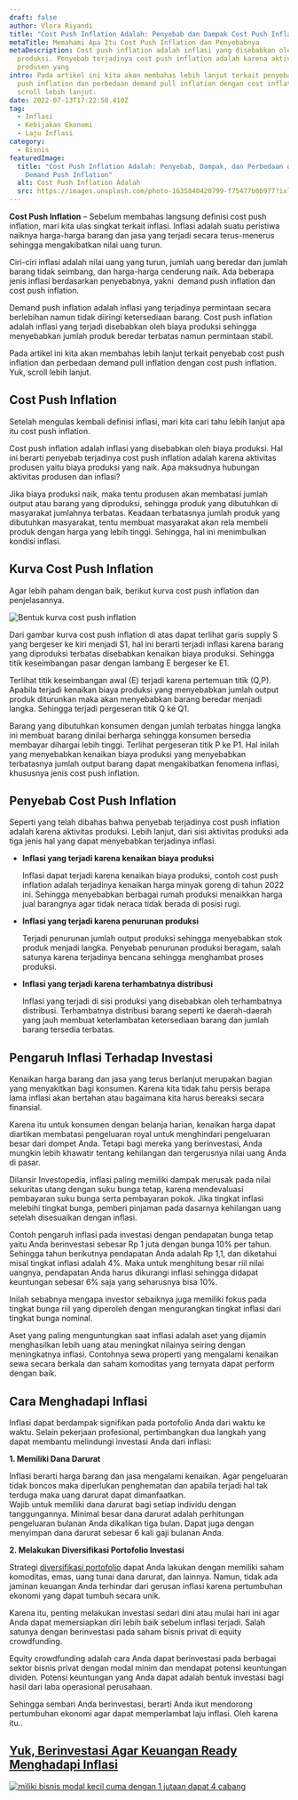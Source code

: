 ```yaml
---
draft: false
author: Vlora Riyandi
title: "Cost Push Inflation Adalah: Penyebab dan Dampak Cost Push Inflation"
metaTitle: Memahami Apa Itu Cost Push Inflation dan Penyebabnya
metaDescription: Cost push inflation adalah inflasi yang disebabkan oleh biaya
  produksi. Penyebab terjadinya cost push inflation adalah karena aktivitas
  produsen yang
intro: Pada artikel ini kita akan membahas lebih lanjut terkait penyebab cost
  push inflation dan perbedaan demand pull inflation dengan cost inflation. Yuk,
  scroll lebih lanjut.
date: 2022-07-13T17:22:58.410Z
tag:
  - Inflasi
  - Kebijakan Ekonomi
  - Laju Inflasi
category:
  - Bisnis
featuredImage:
  title: "Cost Push Inflation Adalah: Penyebab, Dampak, dan Perbedaan dengan
    Demand Push Inflation"
  alt: Cost Push Inflation Adalah
  src: https://images.unsplash.com/photo-1635840420799-f75477b0b977?ixlib=rb-1.2.1&ixid=MnwxMjA3fDB8MHxwaG90by1wYWdlfHx8fGVufDB8fHx8&auto=format&fit=crop&w=869&q=80
---
```

**Cost Push Inflation** – Sebelum membahas langsung definisi cost push inflation, mari kita ulas singkat terkait inflasi. Inflasi adalah suatu peristiwa naiknya harga-harga barang dan jasa yang terjadi secara terus-menerus sehingga mengakibatkan nilai uang turun.

Ciri-ciri inflasi adalah nilai uang yang turun, jumlah uang beredar dan jumlah barang tidak seimbang, dan harga-harga cenderung naik. Ada beberapa jenis inflasi berdasarkan penyebabnya, yakni  demand push inflation dan cost push inflation.

Demand push inflation adalah inflasi yang terjadinya permintaan secara berlebihan namun tidak diiringi ketersediaan barang. Cost push inflation adalah inflasi yang terjadi disebabkan oleh biaya produksi sehingga menyebabkan jumlah produk beredar terbatas namun permintaan stabil.

Pada artikel ini kita akan membahas lebih lanjut terkait penyebab cost push inflation dan perbedaan demand pull inflation dengan cost push inflation. Yuk, scroll lebih lanjut.

## Cost Push Inflation

Setelah mengulas kembali definisi inflasi, mari kita cari tahu lebih lanjut apa itu cost push inflation.

Cost push inflation adalah inflasi yang disebabkan oleh biaya produksi. Hal ini berarti penyebab terjadinya cost push inflation adalah karena aktivitas produsen yaitu biaya produksi yang naik. Apa maksudnya hubungan aktivitas produsen dan inflasi?

Jika biaya produksi naik, maka tentu produsen akan membatasi jumlah output atau barang yang diproduksi, sehingga produk yang dibutuhkan di masyarakat jumlahnya terbatas. Keadaan terbatasnya jumlah produk yang dibutuhkan masyarakat, tentu membuat masyarakat akan rela membeli produk dengan harga yang lebih tinggi. Sehingga, hal ini menimbulkan kondisi inflasi. 

## Kurva Cost Push Inflation

Agar lebih paham dengan baik, berikut kurva cost push inflation dan penjelasannya.

![Bentuk kurva cost push inflation](https://lh5.googleusercontent.com/gReO-jobMxrr6wvormzLkdyHQgNSByiv9cZmxPNNHWPnKe8guNDYEZn1uYhH3X8lK4wVh3tlDclOw06pZDndarRhiI2dQhq0Mo95bYp8Ik1p28RBlkK007Dv-V-gF71rUE-d0DA4HQQrxkL_oO0 "memahami jenis-jenis cost push inflation")

Dari gambar kurva cost push inflation di atas dapat terlihat garis supply S yang bergeser ke kiri menjadi S1, hal ini berarti terjadi inflasi karena barang yang diproduksi terbatas disebabkan kenaikan biaya produksi. Sehingga titik keseimbangan pasar dengan lambang E bergeser ke E1.

Terlihat titik keseimbangan awal (E) terjadi karena pertemuan titik (Q,P). Apabila terjadi kenaikan biaya produksi yang menyebabkan jumlah output produk diturunkan maka akan menyebabkan barang beredar menjadi langka. Sehingga terjadi pergeseran titik Q ke Q1.

Barang yang dibutuhkan konsumen dengan jumlah terbatas hingga langka ini membuat barang dinilai berharga sehingga konsumen bersedia membayar dihargai lebih tinggi. Terlihat pergeseran titik P ke P1. Hal inilah yang menyebabkan kenaikan biaya produksi yang menyebabkan terbatasnya jumlah output barang dapat mengakibatkan fenomena inflasi, khususnya jenis cost push inflation.

## Penyebab Cost Push Inflation 

Seperti yang telah dibahas bahwa penyebab terjadinya cost push inflation adalah karena aktivitas produksi. Lebih lanjut, dari sisi aktivitas produksi ada tiga jenis hal yang dapat menyebabkan terjadinya inflasi. 

* **Inflasi yang terjadi karena kenaikan biaya produksi**

  Inflasi dapat terjadi karena kenaikan biaya produksi, contoh cost push inflation adalah terjadinya kenaikan harga minyak goreng di tahun 2022 ini. Sehingga menyebabkan berbagai rumah produksi menaikkan harga jual barangnya agar tidak neraca tidak berada di posisi rugi. 
* **Inflasi yang terjadi karena penurunan produksi**

  Terjadi penurunan jumlah output produksi sehingga menyebabkan stok produk menjadi langka. Penyebab penurunan produksi beragam, salah satunya karena terjadinya bencana sehingga menghambat proses produksi.
* **Inflasi yang terjadi karena terhambatnya distribusi**

  Inflasi yang terjadi di sisi produksi yang disebabkan oleh terhambatnya distribusi. Terhambatnya distribusi barang seperti ke daerah-daerah yang jauh membuat keterlambatan ketersediaan barang dan jumlah barang tersedia terbatas. 

## Pengaruh Inflasi Terhadap Investasi

Kenaikan harga barang dan jasa yang terus berlanjut merupakan bagian yang menyakitkan bagi konsumen. Karena kita tidak tahu persis berapa lama inflasi akan bertahan atau bagaimana kita harus bereaksi secara finansial.

Karena itu untuk konsumen dengan belanja harian, kenaikan harga dapat diartikan membatasi pengeluaran royal untuk menghindari pengeluaran besar dari dompet Anda. Tetapi bagi mereka yang berinvestasi, Anda mungkin lebih khawatir tentang kehilangan dan tergerusnya nilai uang Anda di pasar.

Dilansir Investopedia, inflasi paling memiliki dampak merusak pada nilai sekuritas utang dengan suku bunga tetap, karena mendevaluasi pembayaran suku bunga serta pembayaran pokok. Jika tingkat inflasi melebihi tingkat bunga, pemberi pinjaman pada dasarnya kehilangan uang setelah disesuaikan dengan inflasi. 

Contoh pengaruh inflasi pada investasi dengan pendapatan bunga tetap yaitu Anda berinvestasi sebesar Rp 1 juta dengan bunga 10% per tahun. Sehingga tahun berikutnya pendapatan Anda adalah Rp 1,1, dan diketahui misal tingkat inflasi adalah 4%. Maka untuk menghitung besar riil nilai uangnya, pendapatan Anda harus dikurangi inflasi sehingga didapat keuntungan sebesar 6% saja yang seharusnya bisa 10%.

Inilah sebabnya mengapa investor sebaiknya juga memiliki fokus pada tingkat bunga riil yang diperoleh dengan mengurangkan tingkat inflasi dari tingkat bunga nominal.

Aset yang paling menguntungkan saat inflasi adalah aset yang dijamin menghasilkan lebih uang atau meningkat nilainya seiring dengan meningkatnya inflasi. Contohnya sewa properti yang mengalami kenaikan sewa secara berkala dan saham komoditas yang ternyata dapat perform dengan baik.

## Cara Menghadapi Inflasi

Inflasi dapat berdampak signifikan pada portofolio Anda dari waktu ke waktu. Selain pekerjaan profesional, pertimbangkan dua langkah yang dapat membantu melindungi investasi Anda dari inflasi:

**1. Memiliki Dana Darurat**

Inflasi berarti harga barang dan jasa mengalami kenaikan. Agar pengeluaran tidak boncos maka diperlukan penghematan dan apabila terjadi hal tak terduga maka uang darurat dapat dimanfaatkan.\
Wajib untuk memiliki dana darurat bagi setiap individu dengan tanggungannya. Minimal besar dana darurat adalah perhitungan pengeluaran bulanan Anda dikalikan tiga bulan. Dapat juga dengan menyimpan dana darurat sebesar 6 kali gaji bulanan Anda.

**2. Melakukan Diversifikasi Portofolio Investasi**

Strategi [diversifikasi portofolio](https://landx.id/?utm_source=Blog&utm_medium=organic+keyword&utm_campaign=blog&utm_id=Blog) dapat Anda lakukan dengan memiliki saham komoditas, emas, uang tunai dana darurat, dan lainnya. Namun, tidak ada jaminan keuangan Anda terhindar dari gerusan inflasi karena pertumbuhan ekonomi yang dapat tumbuh secara unik. 

Karena itu, penting melakukan investasi sedari dini atau mulai hari ini agar Anda dapat memersiapkan diri lebih baik sebelum inflasi terjadi. Salah satunya dengan berinvestasi pada saham bisnis privat di equity crowdfunding.

Equity crowdfunding adalah cara Anda dapat berinvestasi pada berbagai sektor bisnis privat dengan modal minim dan mendapat potensi keuntungan dividen. Potensi keuntungan yang Anda dapat adalah bentuk investasi bagi hasil dari laba operasional perusahaan.

Sehingga sembari Anda berinvestasi, berarti Anda ikut mendorong pertumbuhan ekonomi agar dapat memperlambat laju inflasi. Oleh karena itu.. 

## [Yuk, Berinvestasi Agar Keuangan Ready Menghadapi Inflasi](https://landx.id/?utm_source=Blog&utm_medium=organic+keyword&utm_campaign=blog&utm_id=Blog)

<!--StartFragment-->

[![miliki bisnis modal kecil cuma dengan 1 jutaan dapat 4 cabang ](https://accountgram-production.sfo2.cdn.digitaloceanspaces.com/landx_ghost/2021/11/jadi-owner-bisnis-hanya-1-jutaan-dengan-cuan-yang-sangat-menjanjikan.png)](https://app.landx.id/?utm_source=Organic+Page&utm_medium=Content+Blog&utm_campaign=BlogLandX&utm_id=Blog)

<!--EndFragment-->